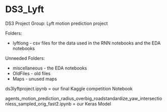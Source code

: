 # DS3_Lyft
DS3 Project Group: Lyft motion prediction project

Folders:
* lyftlong - csv files for the data used in the RNN notebooks and the EDA notebooks

Unneeded Folders:
* miscellaneous - the EDA notebooks
* OldFiles - old files
* Maps - unused maps

ds3lyftproject.ipynb = our final Kaggle competition Notebook

agents_motion_prediction_radius_overbig_roadstandardize_yaw_intersectionless_sampled_orig_fast2.ipynb = our Keras Model
